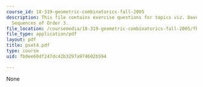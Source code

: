 ```yaml
---
course_id: 18-319-geometric-combinatorics-fall-2005
description: This file contains exercise questions for topics viz. Davenport-Schinzel
  Sequences of Order 3.
file_location: /coursemedia/18-319-geometric-combinatorics-fall-2005/fb0ee60df247dc42b3297a974602b594_pset4.pdf
file_type: application/pdf
layout: pdf
title: pset4.pdf
type: course
uid: fb0ee60df247dc42b3297a974602b594

---
```

None